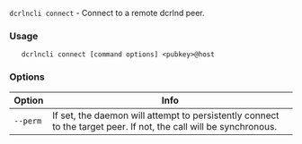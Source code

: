 `dcrlncli connect` - Connect to a remote dcrlnd peer.

### Usage
```
   dcrlncli connect [command options] <pubkey>@host
```

### Options
|Option|Info|
|--|--|
|`--perm`|  If set, the daemon will attempt to persistently connect to the target peer. If not, the call will be synchronous.|
